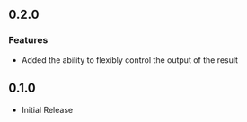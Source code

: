 ## 0.2.0

### Features
- Added the ability to flexibly control the output of the result

## 0.1.0

- Initial Release
